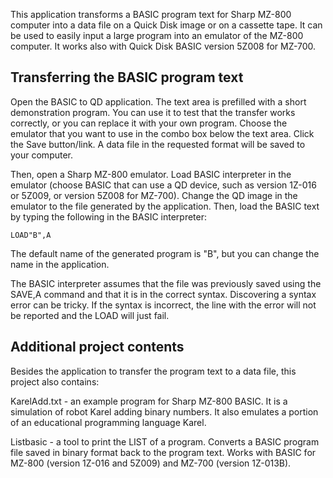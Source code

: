 This application transforms a BASIC program text for Sharp MZ-800 computer into a data file on a Quick Disk image or on a cassette tape. It can be used to easily input a large program into an emulator of the MZ-800 computer. It works also with 
Quick Disk BASIC version 5Z008 for MZ-700.

## Transferring the BASIC program text

Open the BASIC to QD application. The text area is prefilled with a short demonstration program. You can use it to test that the transfer works correctly, or you can replace it with your own program. Choose the emulator that you want to use in the combo box below the text area. Click the Save button/link. A data file in the requested format will be saved to your computer.

Then, open a Sharp MZ-800 emulator. Load BASIC interpreter in the emulator (choose
BASIC that can use a QD device, such as version 1Z-016 or 5Z009, or version 5Z008 for MZ-700). Change the QD image in the emulator to the file generated by the application. Then, load the BASIC text by typing the following in the BASIC interpreter:

	LOAD"B",A

The default name of the generated program is "B", but you can change the name in the application.

The BASIC interpreter assumes that the file was previously saved using the SAVE,A command and that it is in the correct syntax. Discovering a syntax error can be tricky. If the syntax is incorrect, the line with the error will not be reported and the LOAD will just fail.

## Additional project contents

Besides the application to transfer the program text to a data file, this project also contains:

KarelAdd.txt - an example program for Sharp MZ-800 BASIC. It is a simulation of robot Karel adding binary numbers. It also emulates a portion of an educational programming language Karel.

Listbasic - a tool to print the LIST of a program. Converts a BASIC program file saved in binary format back to the program text. Works with BASIC for MZ-800 (version 1Z-016 and 5Z009) and MZ-700 (version 1Z-013B).